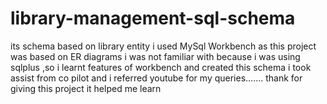 # library-management-sql-schema
its schema based on library  entity  i used MySql Workbench  as this project was based on ER diagrams i was not familiar with because  i was using sqlplus ,so i learnt features of workbench and created this schema i took assist from co pilot and i referred youtube for my queries....... thank for giving this project it helped me learn 
